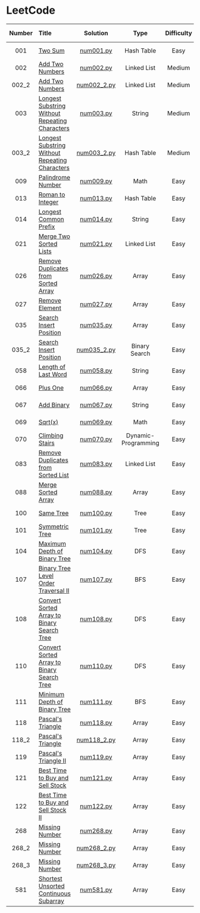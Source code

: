 # LeetCode

| **Number** | **Title**                                           | **Solution**                       | **Type**            | **Difficulty** | **Complexity(T)** | **Complexity(S)** | **Time** | **Best Beats**    |
| :---:      | :---                                                | :---:                              | :---:               | :---:          | :---:             | :---:             | :---:    | :---:             |
| 001        | [Two Sum][1]                                        | [num001.py](/python/num001.py)     | Hash Table          | Easy           | O(n)              | O(n)              | 32 ms    | 98.23%            |
| 002        | [Add Two Numbers][2]                                | [num002.py](/python/num002.py)     | Linked List         | Medium         | O(m+n)            | O(m+n)            | 125 ms   | <del>57.29%</del> |
| 002_2      | [Add Two Numbers][2]                                | [num002_2.py](/python/num002_2.py) | Linked List         | Medium         | O(max(m,n))       | O(max(m,n))       | 106 ms   | 99.06%            |
| 003        | [Longest Substring Without Repeating Characters][3] | [num003.py](/python/num003.py)     | String              | Medium         | O(n^2)            | O(n)              | 99 ms    | <del>60.17%</del> |
| 003_2      | [Longest Substring Without Repeating Characters][3] | [num003_2.py](/python/num003_2.py) | Hash Table          | Medium         | O(n)              | O(n)              | 92 ms    | 71.48%            |
| 009        | [Palindrome Number][9]                              | [num009.py](/python/num009.py)     | Math                | Easy           | O(n)              | O(1)              | 188 ms   | 96.53%            |
| 013        | [Roman to Integer][13]                              | [num013.py](/python/num013.py)     | Hash Table          | Easy           | O(n)              | O(1)              | 118 ms   | 96.06%            |
| 014        | [Longest Common Prefix][14]                         | [num014.py](/python/num014.py)     | String              | Easy           | O(m*n)            | O(1)              | 38 ms    | 83.59%            |
| 021        | [Merge Two Sorted Lists][21]                        | [num021.py](/python/num021.py)     | Linked List         | Easy           | O(m+n)            | O(1)              | 42 ms    | 92.83%            |
| 026        | [Remove Duplicates from Sorted Array][26]           | [num026.py](/python/num026.py)     | Array               | Easy           | O(n)              | O(1)              | 72 ms    | 94.32%            |
| 027        | [Remove Element][26]                                | [num027.py](/python/num027.py)     | Array               | Easy           | O(n)              | O(1)              | 35 ms    | 90.55%            |
| 035        | [Search Insert Position][35]                        | [num035.py](/python/num035.py)     | Array               | Easy           | O(n)              | O(1)              | 32 ms    | 88.74%            |
| 035_2      | [Search Insert Position][35]                        | [num035_2.py](/python/num035_2.py) | Binary Search       | Easy           | O(log(n))         | O(1)              | 32 ms    | 88.74%            |
| 058        | [Length of Last Word][58]                           | [num058.py](/python/num058.py)     | String              | Easy           | O(n)              | O(1)              | 29 ms    | 93.39%            |
| 066        | [Plus One][66]                                      | [num066.py](/python/num066.py)     | Array               | Easy           | O(n)              | O(n)              | 33 ms    | 91.79%            |
| 067        | [Add Binary][67]                                    | [num067.py](/python/num067.py)     | String              | Easy           | O(1)              | O(1)              | 35 ms    | 95.69%            |
| 069        | [Sqrt(x)][69]                                       | [num069.py](/python/num069.py)     | Math                | Easy           | O(1)              | O(1)              | 39 ms    | 91.25%            |
| 070        | [Climbing Stairs][70]                               | [num070.py](/python/num070.py)     | Dynamic-Programming | Easy           | O(n)              | O(n)              | 29 ms    | 82.36%            |
| 083        | [Remove Duplicates from Sorted List][83]            | [num083.py](/python/num083.py)     | Linked List         | Easy           | O(n)              | O(1)              | 46 ms    | 96.67%            |
| 088        | [Merge Sorted Array][88]                            | [num088.py](/python/num088.py)     | Array               | Easy           | O(n)              | O(1)              | 35 ms    | 93.77%            |
| 100        | [Same Tree][100]                                    | [num100.py](/python/num100.py)     | Tree                | Easy           | O(n)              | O(1)              | 29 ms    | 93.98%            |
| 101        | [Symmetric Tree][101]                               | [num101.py](/python/num101.py)     | Tree                | Easy           | O(n)              | O(1)              | 36 ms    | 95.57%            |
| 104        | [Maximum Depth of Binary Tree][104]                 | [num104.py](/python/num104.py)     | DFS                 | Easy           | O(n)              | O(1)              | 49 ms    | 94.78%            |
| 107        | [Binary Tree Level Order Traversal II][107]         | [num107.py](/python/num107.py)     | BFS                 | Easy           | O(n)              | O(n)              | 39 ms    | 98.69%            |
| 108        | [Convert Sorted Array to Binary Search Tree][108]   | [num108.py](/python/num108.py)     | DFS                 | Easy           | O(n)              | O(1)              | 82 ms    | 94.01%            |
| 110        | [Convert Sorted Array to Binary Search Tree][110]   | [num110.py](/python/num110.py)     | DFS                 | Easy           | O(n)              | O(1)              | 62 ms    | 94.65%            |
| 111        | [Minimum Depth of Binary Tree][111]                 | [num111.py](/python/num111.py)     | BFS                 | Easy           | O(n)              | O(n)              | 49 ms    | 98.19%            |
| 118        | [Pascal's Triangle][118]                 | [num118.py](/python/num118.py)     | Array                 | Easy           | O(n^2)              | O(n)              | 32 ms    | 75.98%            |
| 118_2        | [Pascal's Triangle][118]                 | [num118_2.py](/python/num118_2.py)     | Array                 | Easy           | O(n^2)              | O(n)              | 32 ms    | 75.98%            |
| 119        | [Pascal's Triangle II][119]                 | [num119.py](/python/num119.py)     | Array                 | Easy           | O(n^2)              | O(n)              | 26 ms    | 99.80%            |
| 121        | [Best Time to Buy and Sell Stock][121]                 | [num121.py](/python/num121.py)     | Array                 | Easy           | O(n)              | O(1)              | 35 ms    | 95.08%            |
| 122        | [Best Time to Buy and Sell Stock II][122]                 | [num122.py](/python/num122.py)     | Array                 | Easy           | O(n)              | O(1)              | 35 ms    | 91.48%            |
| 268        | [Missing Number][268]                 | [num268.py](/python/num268.py)     | Array                 | Easy           | O(n)              | O(n)              | 45 ms    | 74.24%            |
| 268_2        | [Missing Number][268]                 | [num268_2.py](/python/num268_2.py)     | Array                 | Easy           | O(n)              | O(1)              | 42 ms    | 84.06%            |
| 268_3        | [Missing Number][268]                 | [num268_3.py](/python/num268_3.py)     | Array                 | Easy           | O(n)              | O(1)              | 39 ms    | 94.98%            |
| 581        | [Shortest Unsorted Continuous Subarray][581]                 | [num581.py](/python/num581.py)     | Array                 | Easy           | O(nlog(n))              | O(n)              | 82 ms    | 81.90%            |



[1]: https://leetcode.com/problems/two-sum/
[2]: https://leetcode.com/problems/add-two-numbers/description/
[3]: https://leetcode.com/problems/longest-substring-without-repeating-characters/description/
[4]: https://leetcode.com/problems/median-of-two-sorted-arrays/description/
[9]: https://leetcode.com/problems/palindrome-number/description/
[13]: https://leetcode.com/problems/roman-to-integer/
[14]: https://leetcode.com/problems/longest-common-prefix/description/
[21]: https://leetcode.com/problems/merge-two-sorted-lists/description/
[26]: https://leetcode.com/problems/remove-duplicates-from-sorted-array/description/
[27]: https://leetcode.com/problems/remove-element/description/
[35]: https://leetcode.com/problems/search-insert-position/description/
[58]: https://leetcode.com/problems/length-of-last-word/description/
[66]: https://leetcode.com/problems/plus-one/description/
[67]: https://leetcode.com/problems/add-binary/description/
[69]: https://leetcode.com/problems/sqrtx/description/
[70]: https://leetcode.com/problems/climbing-stairs/description/
[83]: https://leetcode.com/problems/remove-duplicates-from-sorted-list/description/
[88]: https://leetcode.com/problems/remove-duplicates-from-sorted-list/description/
[100]: https://leetcode.com/problems/same-tree/description/
[101]: https://leetcode.com/problems/symmetric-tree/description/
[104]: https://leetcode.com/problems/maximum-depth-of-binary-tree/description/
[107]: https://leetcode.com/problems/binary-tree-level-order-traversal-ii/description/
[108]: https://leetcode.com/problems/convert-sorted-array-to-binary-search-tree/description/
[110]: https://leetcode.com/problems/balanced-binary-tree/description/
[111]: https://leetcode.com/problems/minimum-depth-of-binary-tree/description/
[118]: https://leetcode.com/problems/pascals-triangle/description/
[119]: https://leetcode.com/problems/pascals-triangle-ii/description/
[121]: https://leetcode.com/problems/best-time-to-buy-and-sell-stock/description/
[122]: https://leetcode.com/problems/best-time-to-buy-and-sell-stock-ii/
[268]: https://leetcode.com/problems/missing-number/description/
[581]: https://leetcode.com/problems/shortest-unsorted-continuous-subarray/description/

<!-- | 004        | [Median of Two Sorted Arrays][4]                    | [num004.py](/python/num004.py)     | Binary Search | Hard           | O(n)              | O(n)              | 92 ms    | 71.48%            |
-->
